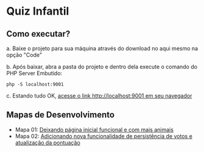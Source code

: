 # Quiz Infantil

## Como executar?

a. Baixe o projeto para sua máquina através do download no aqui mesmo na opção "Code"

b. Após baixar, abra a pasta do projeto e dentro dela execute o comando do PHP Server Embutido:
```
php -S localhost:9001
```
c. Estando tudo OK, [acesse o link http://localhost:9001 em seu navegador](http://localhost:9001)

## Mapas de Desenvolvimento

- Mapa 01: [Deixando página inicial funcional e com mais animais](./mapa/Mapa-01.md)
- Mapa 02: [Adicionando nova funcionalidade de persistência de votos e atualização da pontuação](./mapa/Mapa-01.md)
